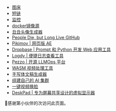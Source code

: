 - [图床](https://www.3mz.cloudns.ch)
- [短链](https://surl.witter.top)
- [监控](https://monit.witter.top)
- [docker镜像源](https://docker.3mz.cloudns.ch/)
- [丑丑头像生成器](https://txstc55.github.io/ugly-avatar)
- [People Die, but Long Live GitHub](https://laike9m.com/blog/people-die-but-long-live-github,122/)
- [Pikimov | 网页版 AE](https://pikimov.com/)
- [Dropbase | Prompt 和 Python 开发 Web 应用工具](https://github.com/DropbaseHQ/dropbase)
- [Logdy | 便捷日志查看工具](https://logdy.dev/)
- [Pezzo | 开源 LLMOps 平台](https://github.com/pezzolabs/pezzo)
- [WASM 视频处理工具](https://www.videozip.online/)
- [手写体文稿生成器](https://vtool.pro/handwriting/index.html)
- [组建自己的 AI 集群](https://github.com/exo-explore/exo)
- [一键视频换脸](https://github.com/hacksider/Deep-Live-Cam)
- [DeskPad | 专为屏幕共享设计的虚拟显示器](https://github.com/Stengo/DeskPad)

<span id="busuanzi">:robot:感谢第<span></span>小伙伴的<span></span>次访问此页面。</span>
<!-- ##{"script":"<script>document.getElementById('user-content-busuanzi').id='busuanzi_container_site_uv';busuanzi=document.getElementById('busuanzi_container_site_uv');busuanzi.style.display='none';busuanzi.childNodes[1].id='busuanzi_value_site_uv';busuanzi.childNodes[3].id='busuanzi_value_site_pv';</script><script async src='//busuanzi.ibruce.info/busuanzi/2.3/busuanzi.pure.mini.js'></script>","style":"<style>#busuanzi_value_site_uv{color:red}#busuanzi_value_site_pv{color:red}</style>"}## -->
